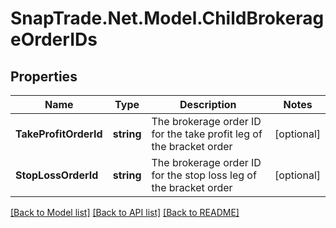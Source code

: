 # SnapTrade.Net.Model.ChildBrokerageOrderIDs

## Properties

Name | Type | Description | Notes
------------ | ------------- | ------------- | -------------
**TakeProfitOrderId** | **string** | The brokerage order ID for the take profit leg of the bracket order | [optional] 
**StopLossOrderId** | **string** | The brokerage order ID for the stop loss leg of the bracket order | [optional] 

[[Back to Model list]](../README.md#documentation-for-models) [[Back to API list]](../README.md#documentation-for-api-endpoints) [[Back to README]](../README.md)

